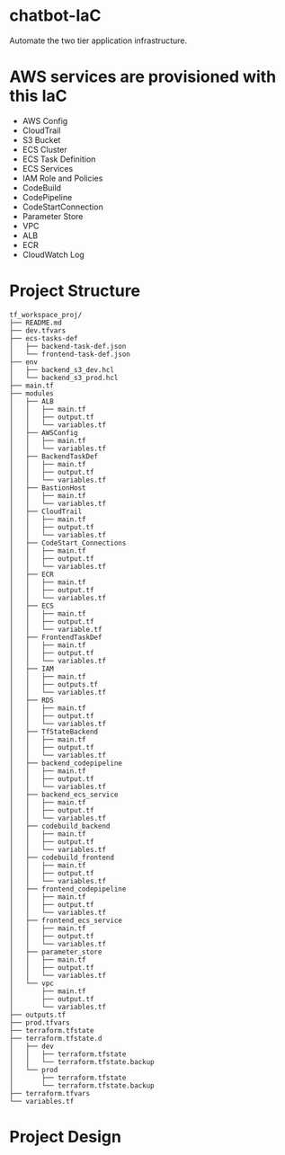 # chatbot-IaC
Automate the two tier application infrastructure. 

# AWS services are provisioned with this IaC
-  AWS Config
-  CloudTrail
-  S3 Bucket
-  ECS Cluster
-  ECS Task Definition
-  ECS Services
-  IAM Role and Policies
-  CodeBuild
-  CodePipeline
-  CodeStartConnection
-  Parameter Store
-  VPC
-  ALB
-  ECR
-  CloudWatch Log
# Project Structure

    tf_workspace_proj/
    ├── README.md
    ├── dev.tfvars
    ├── ecs-tasks-def
    │   ├── backend-task-def.json
    │   └── frontend-task-def.json
    ├── env
    │   ├── backend_s3_dev.hcl
    │   └── backend_s3_prod.hcl
    ├── main.tf
    ├── modules
    │   ├── ALB
    │   │   ├── main.tf
    │   │   ├── output.tf
    │   │   └── variables.tf
    │   ├── AWSConfig
    │   │   ├── main.tf
    │   │   └── variables.tf
    │   ├── BackendTaskDef
    │   │   ├── main.tf
    │   │   ├── output.tf
    │   │   └── variables.tf
    │   ├── BastionHost
    │   │   ├── main.tf
    │   │   └── variables.tf
    │   ├── CloudTrail
    │   │   ├── main.tf
    │   │   ├── output.tf
    │   │   └── variables.tf
    │   ├── CodeStart_Connections
    │   │   ├── main.tf
    │   │   ├── output.tf
    │   │   └── variables.tf
    │   ├── ECR
    │   │   ├── main.tf
    │   │   ├── output.tf
    │   │   └── variables.tf
    │   ├── ECS
    │   │   ├── main.tf
    │   │   ├── output.tf
    │   │   └── variable.tf
    │   ├── FrontendTaskDef
    │   │   ├── main.tf
    │   │   ├── output.tf
    │   │   └── variables.tf
    │   ├── IAM
    │   │   ├── main.tf
    │   │   ├── outputs.tf
    │   │   └── variables.tf
    │   ├── RDS
    │   │   ├── main.tf
    │   │   ├── output.tf
    │   │   └── variables.tf
    │   ├── TfStateBackend
    │   │   ├── main.tf
    │   │   ├── output.tf
    │   │   └── variables.tf
    │   ├── backend_codepipeline
    │   │   ├── main.tf
    │   │   ├── output.tf
    │   │   └── variables.tf
    │   ├── backend_ecs_service
    │   │   ├── main.tf
    │   │   ├── output.tf
    │   │   └── variables.tf
    │   ├── codebuild_backend
    │   │   ├── main.tf
    │   │   ├── output.tf
    │   │   └── variables.tf
    │   ├── codebuild_frontend
    │   │   ├── main.tf
    │   │   ├── output.tf
    │   │   └── variables.tf
    │   ├── frontend_codepipeline
    │   │   ├── main.tf
    │   │   ├── output.tf
    │   │   └── variables.tf
    │   ├── frontend_ecs_service
    │   │   ├── main.tf
    │   │   ├── output.tf
    │   │   └── variables.tf
    │   ├── parameter_store
    │   │   ├── main.tf
    │   │   ├── output.tf
    │   │   └── variables.tf
    │   └── vpc
    │       ├── main.tf
    │       ├── output.tf
    │       └── variables.tf
    ├── outputs.tf
    ├── prod.tfvars
    ├── terraform.tfstate
    ├── terraform.tfstate.d
    │   ├── dev
    │   │   ├── terraform.tfstate
    │   │   └── terraform.tfstate.backup
    │   └── prod
    │       ├── terraform.tfstate
    │       └── terraform.tfstate.backup
    ├── terraform.tfvars
    └── variables.tf
# Project Design

